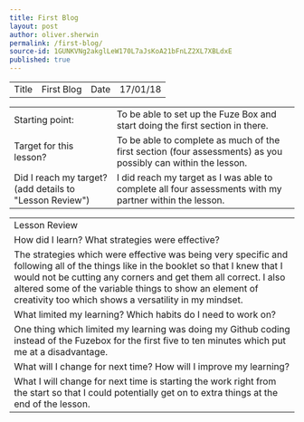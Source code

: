 ```yaml
---
title: First Blog
layout: post
author: oliver.sherwin
permalink: /first-blog/
source-id: 1GUNKVNg2akglLeW170L7aJsKoA21bFnLZ2XL7XBLdxE
published: true
---
```

<table>
  <tr>
    <td>Title</td>
    <td>First Blog</td>
    <td>Date</td>
    <td>17/01/18</td>
  </tr>
</table>


<table>
  <tr>
    <td>Starting point:</td>
    <td>To be able to set up the Fuze Box and start doing the first section in there.</td>
  </tr>
  <tr>
    <td>Target for this lesson?</td>
    <td>To be able to complete as much of the first section (four assessments) as you possibly can within the lesson.</td>
  </tr>
  <tr>
    <td>Did I reach my target?
(add details to "Lesson Review")</td>
    <td>I did reach my target as I was able to complete all four assessments with my partner within the lesson.</td>
  </tr>
</table>


<table>
  <tr>
    <td>Lesson Review</td>
  </tr>
  <tr>
    <td>How did I learn? What strategies were effective?</td>
  </tr>
  <tr>
    <td>The strategies which were effective was being very specific and following all of the things like in the booklet so that I knew that I would not be cutting any corners and get them all correct. I also altered some of the variable things to show an element of creativity too which shows a versatility in my mindset.</td>
  </tr>
  <tr>
    <td>What limited my learning? Which habits do I need to work on?</td>
  </tr>
  <tr>
    <td>One thing which limited my learning was doing my Github coding instead of the Fuzebox for the first five to ten minutes which put me at a disadvantage.</td>
  </tr>
  <tr>
    <td>What will I change for next time? How will I improve my learning?</td>
  </tr>
  <tr>
    <td>What I will change for next time is starting the work right from the start so that I could potentially get on to extra things at the end of the lesson.</td>
  </tr>
</table>


